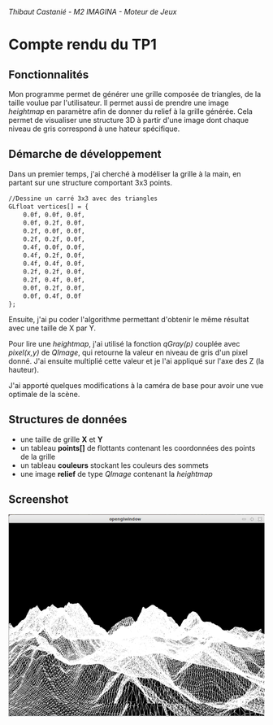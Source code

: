 *Thibaut Castanié - M2 IMAGINA - Moteur de Jeux*

# Compte rendu du TP1

## Fonctionnalités

Mon programme permet de générer une grille composée de triangles, de la taille voulue par l'utilisateur. Il permet aussi de prendre une image *heightmap* en paramètre afin de donner du relief à la grille générée. Cela permet de visualiser une structure 3D à partir d'une image dont chaque niveau de gris correspond à une hateur spécifique.

## Démarche de développement

Dans un premier temps, j'ai cherché à modéliser la grille à la main, en partant sur une structure comportant 3x3 points.

	//Dessine un carré 3x3 avec des triangles
    GLfloat vertices[] = {
        0.0f, 0.0f, 0.0f,
        0.0f, 0.2f, 0.0f,
        0.2f, 0.0f, 0.0f,
        0.2f, 0.2f, 0.0f,
        0.4f, 0.0f, 0.0f,
        0.4f, 0.2f, 0.0f,
        0.4f, 0.4f, 0.0f,
        0.2f, 0.2f, 0.0f,
        0.2f, 0.4f, 0.0f,
        0.0f, 0.2f, 0.0f,
        0.0f, 0.4f, 0.0f
    };

Ensuite, j'ai pu coder l'algorithme permettant d'obtenir le même résultat avec une taille de X par Y.

Pour lire une *heightmap*, j'ai utilisé la fonction *qGray(p)* couplée avec *pixel(x,y)* de *QImage*, qui retourne la valeur en niveau de gris d'un pixel donné. J'ai ensuite multiplié cette valeur et je l'ai appliqué sur l'axe des Z (la hauteur).

J'ai apporté quelques modifications à la caméra de base pour avoir une vue optimale de la scène.

## Structures de données

- une taille de grille **X** et **Y**
- un tableau **points[]** de flottants contenant les coordonnées des points de la grille
- un tableau **couleurs** stockant les couleurs des sommets
- une image **relief** de type *QImage* contenant la *heightmap*

## Screenshot

![screenshot](./screenshot.png  "screenshot")